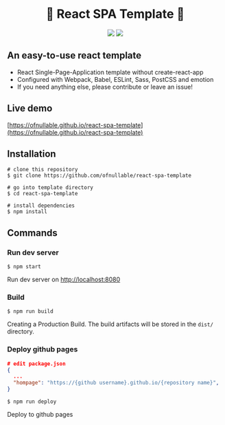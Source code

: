 <h1 align="center">🎉 React SPA Template 🎉</h1>

<p align="center">  
  <img src="https://img.shields.io/github/license/ofnullable/react-spa-template" />
  <a href="https://github.com/ofnullable/react-spa-template/issues">
    <img src="https://img.shields.io/github/issues/ofnullable/react-spa-template" />
  </a>
</p>

## An easy-to-use react template

- React Single-Page-Application template without create-react-app
- Configured with Webpack, Babel, ESLint, Sass, PostCSS and emotion
- If you need anything else, please contribute or leave an issue!

## Live demo

[https://ofnullable.github.io/react-spa-template](https://ofnullable.github.io/react-spa-template)

## Installation

```shell
# clone this repository
$ git clone https://github.com/ofnullable/react-spa-template

# go into template directory
$ cd react-spa-template

# install dependencies
$ npm install
```

## Commands

### Run dev server

```shell
$ npm start
```

Run dev server on [http://localhost:8080](http://localhost:8080)

### Build

```shell
$ npm run build
```

Creating a Production Build. The build artifacts will be stored in the `dist/` directory.

### Deploy github pages

```json
# edit package.json
{
  ...
  "hompage": "https://{github username}.github.io/{repository name}",
}
```

```shell
$ npm run deploy
```

Deploy to github pages

